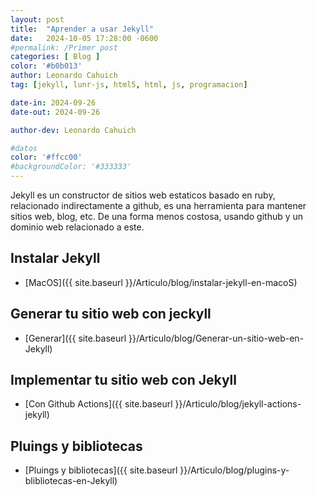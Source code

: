 ```yaml
---
layout: post
title:  "Aprender a usar Jekyll"
date:   2024-10-05 17:28:00 -0600
#permalink: /Primer post
categories: [ Blog ]
color: '#b0b013'
author: Leonardo Cahuich
tag: [jekyll, lunr-js, html5, html, js, programacion]

date-in: 2024-09-26
date-out: 2024-09-26

author-dev: Leonardo Cahuich

#datos
color: '#ffcc00'
#backgroundColor: '#333333'
---
```

Jekyll es un constructor de sitios web estaticos basado en ruby, relacionado indirectamente a github,
es una herramienta para mantener sitios web, blog, etc. De una forma menos costosa, usando github y
un dominio web relacionado a este.

## Instalar Jekyll

- [MacOS]({{ site.baseurl }}/Articulo/blog/instalar-jekyll-en-macoS)

## Generar tu sitio web con jeckyll

- [Generar]({{ site.baseurl }}/Articulo/blog/Generar-un-sitio-web-en-Jekyll)

## Implementar tu sitio web con Jekyll

- [Con Github Actions]({{ site.baseurl }}/Articulo/blog/jekyll-actions-jekyll)

## Pluings y bibliotecas

- [Pluings y bibliotecas]({{ site.baseurl }}/Articulo/blog/plugins-y-blibliotecas-en-Jekyll)
